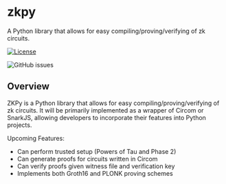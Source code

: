 # zkpy
A Python library that allows for easy compiling/proving/verifying of zk circuits.

[![License](https://img.shields.io/badge/License-Apache_2.0-blue.svg)](https://opensource.org/licenses/Apache-2.0)

![GitHub issues](https://img.shields.io/github/issues/sahilmahendrakar/zkpy)

## Overview
ZKPy is a Python library that allows for easy compiling/proving/verifying of zk circuits. It will be primarily implemented as a wrapper of Circom or SnarkJS, allowing developers to incorporate their features into Python projects.

Upcoming Features:
- Can perform trusted setup (Powers of Tau and Phase 2)
- Can generate proofs for circuits written in Circom
- Can verify proofs given witness file and verification key
- Implements both Groth16 and PLONK proving schemes
